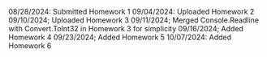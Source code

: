 08/28/2024: Submitted Homework 1
09/04/2024: Uploaded Homework 2
09/10/2024; Uploaded Homework 3
09/11/2024; Merged Console.Readline with Convert.ToInt32 in Homework 3 for simplicity
09/16/2024; Added Homework 4
09/23/2024; Added Homework 5
10/07/2024: Added Homework 6
